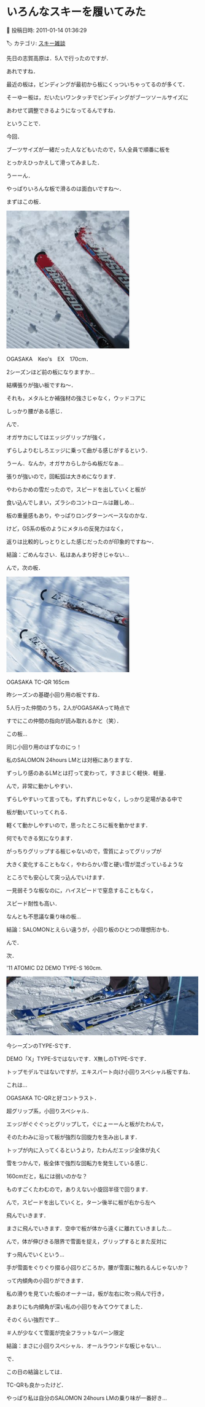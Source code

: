 # いろんなスキーを履いてみた

📅 投稿日時: 2011-01-14 01:36:29

🏷️ カテゴリ: [スキー雑談](c1f9d2cb7478308da16419928ea3945e9.md)

先日の志賀高原は．5人で行ったのですが．





あれですね．


最近の板は，ビンディングが最初から板にくっついちゃってるのが多くて．


そーゆー板は，だいたいワンタッチでビンディングがブーツソールサイズに


あわせて調整できるようになってるんですね．





ということで．


今回．


ブーツサイズが一緒だった人などもいたので，5人全員で順番に板を


とっかえひっかえして滑ってみました．





うーーん．


やっぱりいろんな板で滑るのは面白いですね～．





まずはこの板．




![dfa0335f2c807d34055faff5edfe48f0.jpg](images/dfa0335f2c807d34055faff5edfe48f0.jpg)




OGASAKA　Keo's　EX　170cm．


2シーズンほど前の板になりますか…





結構張りが強い板ですね～．


それも，メタルとか補強材の強さじゃなく，ウッドコアに


しっかり腰がある感じ．


んで．


オガサカにしてはエッジグリップが強く，


ずらしよりむしろエッジに乗って曲がる感じがするという．


うーん．なんか，オガサカらしからぬ板だなぁ…


張りが強いので，回転弧は大きめになります．


やわらかめの雪だったので，スピードを出していくと板が


食い込んでしまい，ズラシのコントロールは難しめ…


板の重量感もあり，やっぱりロングターンベースなのかな．





けど，GS系の板のようにメタルの反発力はなく，


返りは比較的しっとりとした感じだったのが印象的ですね～．





結論：ごめんなさい．私はあんまり好きじゃない…








んで，次の板．




![96beb1818da7bca5caed8a70c04897d4.jpg](images/96beb1818da7bca5caed8a70c04897d4.jpg)




OGASAKA TC-QR 165cm


昨シーズンの基礎小回り用の板ですね．


5人行った仲間のうち，2人がOGASAKAって時点で


すでにこの仲間の指向が読み取れるかと（笑）．





この板…


同じ小回り用のはずなのにっ！


私のSALOMON 24hours LMとは対極にありますな．





ずっしり感のあるLMとは打って変わって，すさまじく軽快．軽量．


んで，非常に動かしやすい．


ずらしやすいって言っても，ずれずれじゃなく，しっかり足場がある中で


板が動いていってくれる．


軽くて動かしやすいので，思ったところに板を動かせます．


何でもできる気になります．


がっちりグリップする板じゃないので，雪質によってグリップが


大きく変化することもなく，やわらかい雪と硬い雪が混ざっているような


ところでも安心して突っ込んでいけます．


一見弱そうな板なのに，ハイスピードで窒息することもなく，


スピード耐性も高い．


なんとも不思議な乗り味の板…





結論：SALOMONとえらい違うが，小回り板のひとつの理想形かも．








んで．


次．


'11 ATOMIC D2 DEMO TYPE-S 160cm.




![8b170b18d4b0ad373f307aa0b045c45f.jpg](images/8b170b18d4b0ad373f307aa0b045c45f.jpg)




今シーズンのTYPE-Sです．


DEMO「X」TYPE-Sではないです．X無しのTYPE-Sです．


トップモデルではないですが，エキスパート向け小回りスペシャル板ですね．





これは…


OGASAKA TC-QRと好コントラスト．


超グリップ系，小回りスペシャル．





エッジがぐぐぐっとグリップして，ぐにょーーんと板がたわんで，


そのたわみに沿って板が強烈な回旋力を生み出します．


トップが内に入ってくるというより，たわんだエッジ全体が丸く


雪をつかんで，板全体で強烈な回転力を発生している感じ．


160cmだと，私には弱いのかな？


ものすごくたわむので，ありえない小旋回半径で回ります．


んで，スピードを出していくと，ターン後半に板が右から左へ


飛んでいきます．


まさに飛んでいきます．空中で板が体から遠くに離れていきました…


んで，体が伸びきる限界で雪面を捉え，グリップするとまた反対に


すっ飛んでいくという…


手が雪面をぐりぐり摺る小回りどころか，腰が雪面に触れるんじゃないか？


って内傾角の小回りができます．


私の滑りを見ていた板のオーナーは，板が左右に吹っ飛んで行き，


あまりにも内傾角が深い私の小回りをみてウケてました．


そのくらい強烈です…


＃人が少なくて雪面が完全フラットなバーン限定





結論：まさに小回りスペシャル．オールラウンドな板じゃない…





で．


この日の結論としては．





TC-QRも良かったけど．


やっぱり私は自分のSALOMON 24hours LMの乗り味が一番好き…
